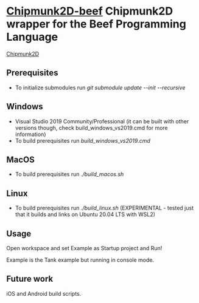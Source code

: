 # [Chipmunk2D-beef](https://github.com/jazzbre/Chipmunk2D-beef) Chipmunk2D wrapper for the Beef Programming Language

[Chipmunk2D](https://github.com/slembcke/Chipmunk2D)

## Prerequisites
- To initialize submodules run *git submodule update --init --recursive*

## Windows
- Visual Studio 2019 Community/Professional (it can be built with other versions though, check build_windows_vs2019.cmd for more information)
- To build prerequisites run *build_windows_vs2019.cmd*

## MacOS
- To build prerequisites run *./build_macos.sh*

## Linux
- To build prerequisites run *./build_linux.sh* (EXPERIMENTAL - tested just that it builds and links on Ubuntu 20.04 LTS with WSL2)


## Usage

Open workspace and set Example as Startup project and Run!

Example is the Tank example but running in console mode.

## Future work
iOS and Android build scripts.
